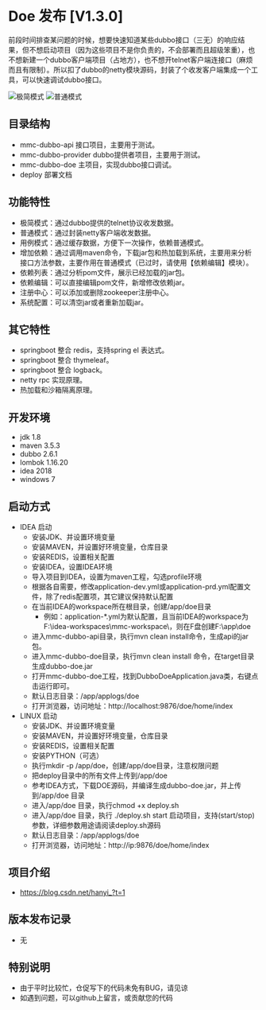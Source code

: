 
# Doe 发布 [V1.3.0]

前段时间排查某问题的时候，想要快速知道某些dubbo接口（三无）的响应结果，但不想启动项目（因为这些项目不是你负责的，不会部署而且超级笨重），也不想新建一个dubbo客户端项目（占地方），也不想开telnet客户端连接口（麻烦而且有限制）。所以扣了dubbo的netty模块源码，封装了个收发客户端集成一个工具，可以快速调试dubbo接口。

![极简模式](https://github.com/VIPJoey/doe/blob/master/deploy/easy.png)
![普通模式](https://github.com/VIPJoey/doe/blob/master/deploy/normal.png)


## 目录结构

-   mmc-dubbo-api 接口项目，主要用于测试。
-   mmc-dubbo-provider dubbo提供者项目，主要用于测试。
-   mmc-dubbo-doe 主项目，实现dubbo接口调试。
-   deploy 部署文档


## 功能特性

-   极简模式：通过dubbo提供的telnet协议收发数据。
-   普通模式：通过封装netty客户端收发数据。
-   用例模式：通过缓存数据，方便下一次操作，依赖普通模式。
-   增加依赖：通过调用maven命令，下载jar包和热加载到系统，主要用来分析接口方法参数，主要作用在普通模式（已过时，请使用【依赖编辑】模块）。
-   依赖列表：通过分析pom文件，展示已经加载的jar包。
-   依赖编辑：可以直接编辑pom文件，新增修改依赖jar。
-   注册中心：可以添加或删除zookeeper注册中心。
-   系统配置：可以清空jar或者重新加载jar。


## 其它特性

-   springboot 整合 redis，支持spring el 表达式。
-   springboot 整合 thymeleaf。
-   springboot 整合 logback。
-   netty rpc 实现原理。
-   热加载和沙箱隔离原理。

## 开发环境

-   jdk 1.8
-   maven 3.5.3
-   dubbo 2.6.1
-   lombok 1.16.20
-   idea 2018
-   windows 7


## 启动方式
* IDEA 启动
    - 安装JDK、并设置环境变量
    - 安装MAVEN，并设置好环境变量，仓库目录
    - 安装REDIS，设置相关配置
    - 安装IDEA，设置IDEA环境
    - 导入项目到IDEA，设置为maven工程，勾选profile环境
    - 根据各自需要，修改application-dev.yml或application-prd.yml配置文件，除了redis配置项，其它建议保持默认配置
    - 在当前IDEA的workspace所在根目录，创建/app/doe目录
        - 例如：application-*.yml为默认配置，且当前IDEA的workspace为F:\idea-workspaces\mmc-workspace\，则在F盘创建F:\app\doe
    - 进入mmc-dubbo-api目录，执行mvn clean install命令，生成api的jar包。
    - 进入mmc-dubbo-doe目录，执行mvn clean install 命令，在target目录生成dubbo-doe.jar
    - 打开mmc-dubbo-doe工程，找到DubboDoeApplication.java类，右键点击运行即可。
    - 默认日志目录：/app/applogs/doe
    - 打开浏览器，访问地址：http://localhost:9876/doe/home/index
* LINUX 启动
    - 安装JDK、并设置环境变量
    - 安装MAVEN，并设置好环境变量，仓库目录
    - 安装REDIS，设置相关配置
    - 安装PYTHON（可选）
    - 执行mkdir -p /app/doe，创建/app/doe目录，注意权限问题
    - 把deploy目录中的所有文件上传到/app/doe
    - 参考IDEA方式，下载DOE源码，并编译生成dubbo-doe.jar，并上传到/app/doe 目录
    - 进入/app/doe 目录，执行chmod +x deploy.sh  
    - 进入/app/doe 目录，执行 ./deploy.sh start 启动项目，支持(start/stop)参数，详细参数用途请阅读deploy.sh源码
    - 默认日志目录：/app/applogs/doe
    - 打开浏览器，访问地址：http://ip:9876/doe/home/index

## 项目介绍
- https://blog.csdn.net/hanyi_?t=1

## 版本发布记录
* 无

## 特别说明
- 由于平时比较忙，仓促写下的代码未免有BUG，请见谅
- 如遇到问题，可以github上留言，或贡献您的代码
